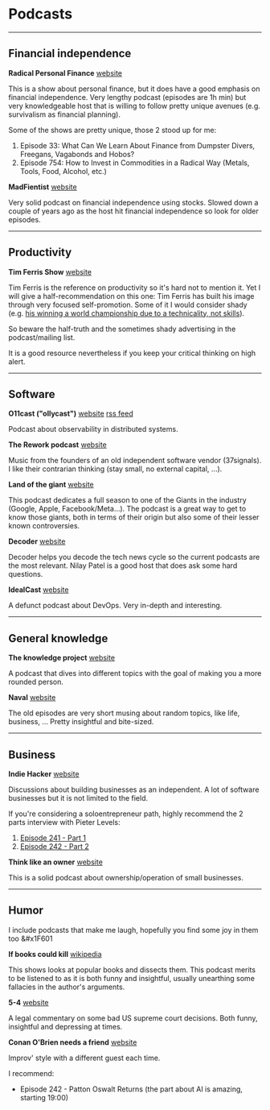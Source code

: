 # Podcasts

<hr />

## Financial independence

**Radical Personal Finance** [website](https://radicalpersonalfinance.libsyn.com/)

This is a show about personal finance, but it does have a good emphasis on financial independence. Very lengthy podcast (episodes are 1h min) but very knowledgeable host that is willing to follow pretty unique avenues (e.g. survivalism as financial planning).

Some of the shows are pretty unique, those 2 stood up for me:

1. Episode 33: What Can We Learn About Finance from Dumpster Divers, Freegans, Vagabonds and Hobos?
2. Episode 754: How to Invest in Commodities in a Radical Way (Metals, Tools, Food, Alcohol, etc.)

**MadFientist** [website](https://www.madfientist.com/podcast/)

Very solid podcast on financial independence using stocks. Slowed down a couple of years ago as the host hit financial independence so look for older episodes.

<hr />

## Productivity

**Tim Ferris Show** [website](https://tim.blog/podcast/)

Tim Ferris is the reference on productivity so it's hard not to mention it. Yet I will give a half-recommendation on this one: Tim Ferris has built his image through very focused self-promotion. Some of it I would consider shady (e.g. [his winning a world championship due to a technicality, not skills](https://www.forbes.com/sites/michaelschein/2019/01/17/tim-ferriss-is-everything-thats-wrong-with-the-modern-world-and-why-you-should-follow-his-lead/?sh=184b63e73f3d)). 

So beware the half-truth and the sometimes shady advertising in the podcast/mailing list.

It is a good resource nevertheless if you keep your critical thinking on high alert.

<hr />

## Software

**O11cast ("ollycast")** [website](https://www.heavybit.com/library/podcasts/o11ycast) [rss feed](https://www.heavybit.com/category/library/podcasts/o11ycast/feed/feed.rss)

Podcast about observability in distributed systems.

**The Rework podcast** [website](https://37signals.com/podcast/)

Music from the founders of an old independent software vendor (37signals). I like their contrarian thinking (stay small, no external capital, ...).

**Land of the giant** [website](https://www.vox.com/land-of-the-giants-podcast)

This podcast dedicates a full season to one of the Giants in the industry (Google, Apple, Facebook/Meta...). The podcast is a great way to get to know those giants, both in terms of their origin but also some of their lesser known controversies.

**Decoder** [website](https://podcasts.voxmedia.com/show/decoder-with-nilay-patel)

Decoder helps you decode the tech news cycle so the current podcasts are the most relevant. Nilay Patel is a good host that does ask some hard questions.

**IdealCast** [website](https://itrevolution.com/podcast/)

A defunct podcast about DevOps. Very in-depth and interesting.

<hr />

## General knowledge

**The knowledge project** [website](https://fs.blog/episodes/)

A podcast that dives into different topics with the goal of making you a more rounded person.

**Naval** [website](https://nav.al/)

The old episodes are very short musing about random topics, like life, business, ... Pretty insightful and bite-sized.

<hr />

## Business

**Indie Hacker** [website](https://www.indiehackers.com/)

Discussions about building businesses as an independent. A lot of software businesses but it is not limited to the field.

If you're considering a soloentrepreneur path, highly recommend the 2 parts interview with Pieter Levels:

1. [Episode 241 - Part 1](https://www.indiehackers.com/podcast/241-pieter-levels)
2. [Episode 242 - Part 2](https://www.indiehackers.com/podcast/242-pieter-levels)

**Think like an owner** [website](https://tlaopodcast.com/)

This is a solid podcast about ownership/operation of small businesses.

<hr />

## Humor

I include podcasts that make me laugh, hopefully you find some joy in them too &#x1F601 

**If books could kill** [wikipedia](https://en.wikipedia.org/wiki/If_Books_Could_Kill)

This shows looks at popular books and dissects them. This podcast merits to be listened to as it is both funny and insightful, usually unearthing some fallacies in the author's arguments.

**5-4** [website](https://shows.acast.com/fivefourpod)

A legal commentary on some bad US supreme court decisions. Both funny, insightful and depressing at times.

**Conan O'Brien needs a friend** [website](https://teamcoco.com/podcasts/conan-obrien-needs-a-friend)

Improv' style with a different guest each time.

I recommend:
* Episode 242 - Patton Oswalt Returns (the part about AI is amazing, starting 19:00)
